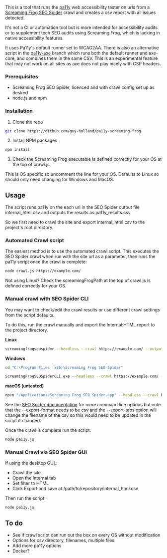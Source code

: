 This is a tool that runs the [pa11y](https://github.com/pa11y/pa11y) web accessibility tester on urls from a [Screaming Frog SEO Spider](https://www.screamingfrog.co.uk/seo-spider/) crawl and creates a csv report with all issues detected.

It's not a CI or automation tool but is more intended for accessibility audits or to supplement tech SEO audits using Screaming Frog, which is lacking in native accessibility features.

It uses Pa11y's default runner set to WCAG2AA. There is also an alternative script in the [pa11y-axe](https://github.com/guy-holland/pa11y-screaming-frog/tree/pa11y-axe) branch which runs both the default runner and axe-core, and combines them in the same CSV. This is an experimental feature that may not work on all sites as axe does not play nicely with CSP headers.

### Prerequisites

* Screaming Frog SEO Spider, licenced and with crawl config set up as desired
* node.js and npm

### Installation

1. Clone the repo

```sh
git clone https://github.com/guy-holland/pa11y-screaming-frog
```

2. Install NPM packages

```sh
npm install
```

3. Check the Screaming Frog executable is defined correctly for your OS at the top of crawl.js

This is OS specific so uncomment the line for your OS. Defaults to Linux so should only need changing for Windows and MacOS.

## Usage

The script runs pa11y on the each url in the SEO Spider output file internal_html.csv and outputs the results as pa11y_results.csv

So we first need to crawl the site and export internal_html.csv to the project's root directory.

### Automated Crawl script

The easiest method is to use the automated crawl script. This executes the SEO Spider crawl when run with the site url as a parameter, then runs the pa11y script once the crawl is complete:

```sh
node crawl.js https://example.com/
```
Not using Linux? Check the screamingFrogPath at the top of crawl.js is defined correctly for your OS.

### Manual crawl with SEO Spider CLI

You may want to check/edit the crawl results or use different crawl settings from the script defaults.

To do this, run the crawl manually and export the Internal:HTML report to the project directory.

**Linux**

```sh
screamingfrogseospider --headless --crawl https://example.com/ --output-folder "/path/to/repository" --overwrite --export-tabs "Internal:HTML" --export-format csv
```

**Windows**

```sh
cd "C:\Program Files (x86)\Screaming Frog SEO Spider"
```
```sh
ScreamingFrogSEOSpiderCLI.exe --headless --crawl https://example.com/ --output-folder "/path/to/repository" --overwrite --export-tabs "Internal:HTML" --export-format csv
```

**macOS (untested)**

```sh
open "/Applications/Screaming Frog SEO Spider.app" --headless --crawl https://example.com/ --output-folder "/path/to/repository" --overwrite --export-tabs "Internal:HTML" --export-format csv
```

See the [SEO Spider documentation](https://www.screamingfrog.co.uk/seo-spider/user-guide/general/#commandlineoptions) for more command line options but note that the --export-format needs to be csv and the --export-tabs option will change the filename of the csv so this would need to be updated in the script if changed.

Once the crawl is complete run the script:

```sh
node pa11y.js
```

### Manual Crawl via SEO Spider GUI

If using the desktop GUI,:

* Crawl the site
* Open the Internal tab
* Set filter to HTML
* Click Export and save at /path/to/repository/internal_html.csv

Then run the script:

```sh
node pa11y.js
```

## To do
* See if crawl script can run out the box on every OS without modification
* Options for csv directory, filenames, multiple files
* Add more pa11y options
* Docker?

